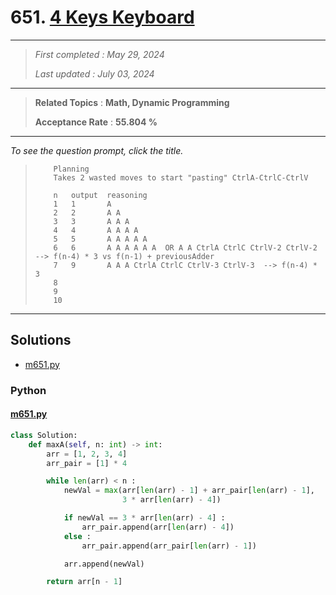 # 651. [4 Keys Keyboard](<https://leetcode.com/problems/4-keys-keyboard>)

------

> *First completed : May 29, 2024*
>
> *Last updated : July 03, 2024*


------

> **Related Topics** : **Math, Dynamic Programming**
>
> **Acceptance Rate** : **55.804 %**


------

*To see the question prompt, click the title.*

> ``` 
>     Planning
>     Takes 2 wasted moves to start "pasting" CtrlA-CtrlC-CtrlV
> 
>     n   output  reasoning
>     1   1       A
>     2   2       A A
>     3   3       A A A
>     4   4       A A A A
>     5   5       A A A A A
>     6   6       A A A A A A  OR A A CtrlA CtrlC CtrlV-2 CtrlV-2 --> f(n-4) * 3 vs f(n-1) + previousAdder
>     7   9       A A A CtrlA CtrlC CtrlV-3 CtrlV-3  --> f(n-4) * 3
>     8       
>     9   
>     10  
> ```

------

## Solutions

- [m651.py](<../my-submissions/m651.py>)
### Python
#### [m651.py](<../my-submissions/m651.py>)
```Python
class Solution:
    def maxA(self, n: int) -> int:
        arr = [1, 2, 3, 4]
        arr_pair = [1] * 4

        while len(arr) < n :
            newVal = max(arr[len(arr) - 1] + arr_pair[len(arr) - 1],
                         3 * arr[len(arr) - 4])

            if newVal == 3 * arr[len(arr) - 4] :
                arr_pair.append(arr[len(arr) - 4])
            else :
                arr_pair.append(arr_pair[len(arr) - 1])

            arr.append(newVal)

        return arr[n - 1]
```

